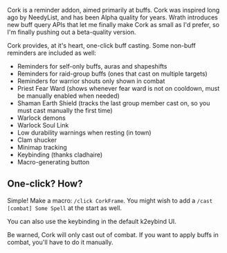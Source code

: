 Cork is a reminder addon, aimed primarily at buffs.  Cork was inspired long ago
by NeedyList, and has been Alpha quality for years.  Wrath introduces new buff
query APIs that let me finally make Cork as small as I'd prefer, so I'm finally
pushing out a beta-quality version.

Cork provides, at it's heart, one-click buff casting.  Some non-buff reminders
are included as well:

* Reminders for self-only buffs, auras and shapeshifts
* Reminders for raid-group buffs (ones that cast on multiple targets)
* Reminders for warrior shouts only shown in combat
* Priest Fear Ward (shows whenever fear ward is not on cooldown, must be manually enabled when needed)
* Shaman Earth Shield (tracks the last group member cast on, so you must cast manually the first time)
* Warlock demons
* Warlock Soul Link
* Low durability warnings when resting (in town)
* Clam shucker
* Minimap tracking
* Keybinding (thanks cladhaire)
* Macro-generating button

## One-click? How?

Simple!  Make a macro: `/click CorkFrame`.  You might wish to add a
`/cast [combat] Some Spell` at the start as well.

You can also use the keybinding in the default k2eybind UI.

Be warned, Cork will only cast out of combat.  If you want to apply buffs in combat, you'll have to do it manually.
